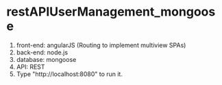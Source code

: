 # restAPIUserManagement_mongoose
1. front-end: angularJS (Routing to implement multiview SPAs)
2. back-end: node.js
3. database: mongoose
4. API: REST
5. Type "http://localhost:8080" to run it.
